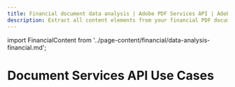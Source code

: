```yaml
---
title: Financial document data analysis | Adobe PDF Services API | Adobe Document Services
description: Extract all content elements from your financial PDF documents to JSON format for data analysis and insights. Our PDF Services API helps you create, convert, OCR PDFs and more. Free 6-month trial. Learn more today.
---
```


import FinancialContent from '../page-content/financial/data-analysis-financial.md';


<Hero slots="heading" variant="fullwidth" theme="dark"  customLayout className="herobgImage Hero-Banner"/>

# Document Services API Use Cases


<MenuWrapperComponent  menuItem= 'subMenuPages'  slots="content"  repeat="1" theme="lightest" className="Data-Analysis-for-Finance"/>

<FinancialContent />